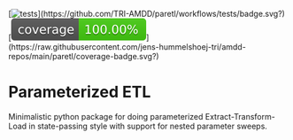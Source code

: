 
[![tests](https://github.com/TRI-AMDD/paretl/workflows/tests/badge.svg?)](https://github.com/TRI-AMDD/paretl/workflows/tests/badge.svg?)
[![codecoverage](https://raw.githubusercontent.com/jens-hummelshoej-tri/amdd-repos/main/paretl/coverage-badge.svg?)](https://raw.githubusercontent.com/jens-hummelshoej-tri/amdd-repos/main/paretl/coverage-badge.svg?)

# Parameterized ETL

Minimalistic python package for doing parameterized Extract-Transform-Load in state-passing style with support for nested parameter sweeps.
